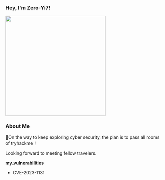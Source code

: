 ### Hey, I'm Zero-Yi7!

  <img src="https://octodex.github.com/images/justicetocat.jpg" width="320" height="320">

### About Me

🌱On the way to keep exploring cyber security, the plan is to pass all rooms of tryhackme！

Looking forward to meeting fellow travelers.

**my_vulnerabilities**

- CVE-2023-1131

